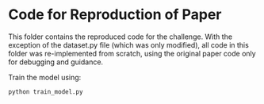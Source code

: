 # Code for Reproduction of Paper

This folder contains the reproduced code for the challenge. With the exception
of the dataset.py file (which was only modified), all code in this folder was
re-implemented from scratch, using the original paper code only for debugging
and guidance.

Train the model using:
```sh
python train_model.py
```
